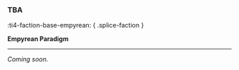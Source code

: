 ### **TBA**
:ti4-faction-base-empyrean:
{ .splice-faction }

**Empyrean Paradigm**

---

_Coming soon._

